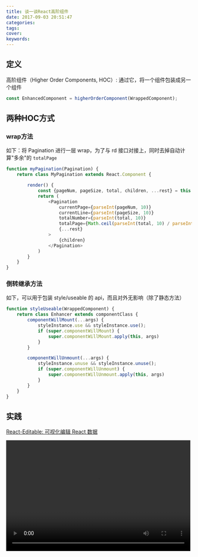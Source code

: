 ```yaml
---
title: 谈一谈React高阶组件
date: 2017-09-03 20:51:47
categories:
tags:
cover:
keywords:
---
```



## 定义

高阶组件（Higher Order Components, HOC）: 通过它，将一个组件包装成另一个组件
```js
const EnhancedComponent = higherOrderComponent(WrappedComponent);
```

## 两种HOC方式

### wrap方法

如下：将 Pagination 进行一层 wrap，为了与 rd 接口对接上，同时去掉自动计算"多余"的 `totalPage`
```js
function myPagination(Pagination) {
    return class MyPagination extends React.Component {

        render() {
            const {pageNum, pageSize, total, children, ...rest} = this.props
            return (
                <Pagination
                    currentPage={parseInt(pageNum, 10)}
                    currentLine={parseInt(pageSize, 10)}
                    totalNumber={parseInt(total, 10)}
                    totalPage={Math.ceil(parseInt(total, 10) / parseInt(pageSize, 10))}
                    {...rest}
                >
                    {children}
                </Pagination>
            )
        }
    }
}
```

### 倒转继承方法

如下，可以用于包装 style/useable 的 api，而且对外无影响（除了静态方法）
```js
function styleUseable(WrappedComponent) {
    return class Enhancer extends componentClass {
        componentWillMount(...args) {
            styleInstance.use && styleInstance.use();
            if (super.componentWillMount) {
                super.componentWillMount.apply(this, args)
            }
        }

        componentWillUnmount(...args) {
            styleInstance.unuse && styleInstance.unuse();
            if (super.componentWillUnmount) {
                super.componentWillUnmount.apply(this, args)
            }
        }
    }
}
```

## 实践

[React-Editable: 可视化编辑 React 数据](https://m-cuttlefish.github.io/react-mhoc/page)

<video src="http://obu9je6ng.bkt.clouddn.com/editable-preview.mp4" controls="controls" width="500" height="300"/>

可以方便 “编辑” React 组件（包括 Props、State、甚至一些其他自定义数据）
其中对于 Props 数据的“可编辑”实现，是基于 wrap 方法的，其他数据则都是通过倒转继承的方法实现。
并且视图进行同步更新

## HOC带来的问题
- static方法需要手动copy
    该问题2种方法都存在
    [解决方法: hoist-non-react-statics](https://github.com/mridgway/hoist-non-react-statics)

- refs不会传递
    该问题只存在于wrap方法

## 对比两种方法
1. wrap 方法可以用于修改 WrappedComponent 的 props
2. 倒转继承方法可以嵌入自定义方法至WrappedComponent的方法中（包括生命周期）
2. 因为 refs 的问题存在，倒转继承方法可以更加容易“不被察觉地”工作
3. 倒转继承方法不能修改 WrappedComponent 的 props，因为 this.props 是 readonly

